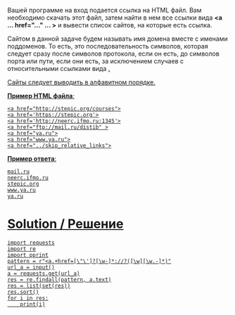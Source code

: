 Вашей программе на вход подается ссылка на HTML файл.
Вам необходимо скачать этот файл, затем найти в нем все ссылки вида **<a ... href="..." ... >** и вывести список сайтов, на которые есть ссылка.

Сайтом в данной задаче будем называть имя домена вместе с именами поддоменов. То есть, это последовательность символов, которая следует сразу после символов протокола, если он есть, до символов порта или пути, если они есть, за исключением случаев с относительными ссылками вида **<a href="../some_path/index.html">﻿**.

Сайты следует выводить в алфавитном порядке.

**Пример HTML файла**:

```
<a href="http://stepic.org/courses">
<a href='https://stepic.org'>
<a href='http://neerc.ifmo.ru:1345'>
<a href="ftp://mail.ru/distib" >
<a href="ya.ru">
<a href="www.ya.ru">
<a href="../skip_relative_links">
```

**Пример ответа**:

```
mail.ru
neerc.ifmo.ru
stepic.org
www.ya.ru
ya.ru
```

# Solution / Решение
```
import requests
import re
import pprint
pattern = r"<a.+href=[\"\']?[\w-]*://?([\w][\w.-]*)"
url_a = input()
a = requests.get(url_a)
res = re.findall(pattern, a.text)
res = list(set(res))
res.sort()
for i in res:
    print(i)

```
